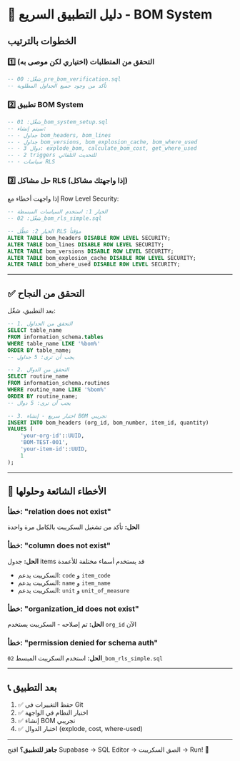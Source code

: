 # 🚀 دليل التطبيق السريع - BOM System

## الخطوات بالترتيب

### 1️⃣ التحقق من المتطلبات (اختياري لكن موصى به)

```sql
-- شغّل: 00_pre_bom_verification.sql
-- تأكد من وجود جميع الجداول المطلوبة
```

### 2️⃣ تطبيق BOM System

```sql
-- شغّل: 01_bom_system_setup.sql
-- سيتم إنشاء:
-- - جداول bom_headers, bom_lines
-- - جداول bom_versions, bom_explosion_cache, bom_where_used
-- - 3 دوال: explode_bom, calculate_bom_cost, get_where_used
-- - 2 triggers للتحديث التلقائي
-- - سياسات RLS
```

### 3️⃣ حل مشاكل RLS (إذا واجهتك مشاكل)

إذا واجهت أخطاء مع Row Level Security:

```sql
-- الخيار 1: استخدم السياسات المبسطة
-- شغّل: 02_bom_rls_simple.sql

-- الخيار 2: عطّل RLS مؤقتاً
ALTER TABLE bom_headers DISABLE ROW LEVEL SECURITY;
ALTER TABLE bom_lines DISABLE ROW LEVEL SECURITY;
ALTER TABLE bom_versions DISABLE ROW LEVEL SECURITY;
ALTER TABLE bom_explosion_cache DISABLE ROW LEVEL SECURITY;
ALTER TABLE bom_where_used DISABLE ROW LEVEL SECURITY;
```

---

## ✅ التحقق من النجاح

بعد التطبيق، شغّل:

```sql
-- 1. التحقق من الجداول
SELECT table_name 
FROM information_schema.tables 
WHERE table_name LIKE '%bom%'
ORDER BY table_name;
-- يجب أن ترى: 5 جداول

-- 2. التحقق من الدوال
SELECT routine_name 
FROM information_schema.routines 
WHERE routine_name LIKE '%bom%'
ORDER BY routine_name;
-- يجب أن ترى: 5 دوال

-- 3. اختبار سريع - إنشاء BOM تجريبي
INSERT INTO bom_headers (org_id, bom_number, item_id, quantity)
VALUES (
    'your-org-id'::UUID, 
    'BOM-TEST-001', 
    'your-item-id'::UUID, 
    1
);
```

---

## 🐛 الأخطاء الشائعة وحلولها

### خطأ: "relation does not exist"
**الحل:** تأكد من تشغيل السكريبت بالكامل مرة واحدة

### خطأ: "column does not exist"
**الحل:** جدول items قد يستخدم أسماء مختلفة للأعمدة
- السكريبت يدعم: `code` و `item_code`
- السكريبت يدعم: `name` و `item_name`
- السكريبت يدعم: `unit` و `unit_of_measure`

### خطأ: "organization_id does not exist"
**الحل:** تم إصلاحه - السكريبت يستخدم `org_id` الآن

### خطأ: "permission denied for schema auth"
**الحل:** استخدم السكريبت المبسط `02_bom_rls_simple.sql`

---

## 📞 بعد التطبيق

1. ✅ حفظ التغييرات في Git
2. ✅ اختبار النظام في الواجهة
3. ✅ إنشاء BOM تجريبي
4. ✅ اختبار الدوال (explode, cost, where-used)

---

**جاهز للتطبيق؟** 
افتح Supabase → SQL Editor → الصق السكريبت → Run! 🚀

